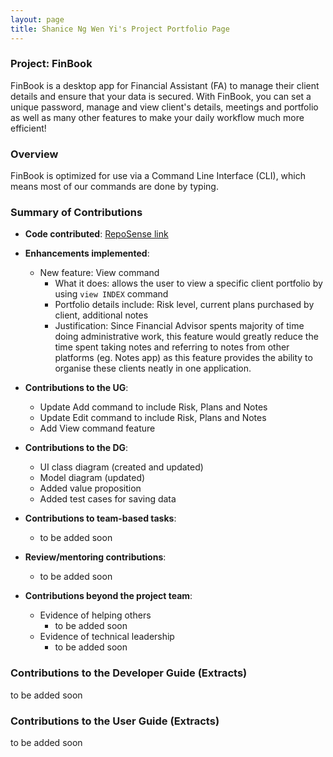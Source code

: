 ```yaml
---
layout: page
title: Shanice Ng Wen Yi's Project Portfolio Page
---
```


### Project: FinBook

FinBook is a desktop app for Financial Assistant (FA) to manage their client details and ensure that your data is
secured. With FinBook, you can set a unique password, manage and view client's details, meetings and portfolio as well
as many other features to make your daily workflow much more efficient!

### Overview

FinBook is optimized for use via a Command Line Interface (CLI), which means most of our commands are done by typing.

### Summary of Contributions

* **Code
  contributed**: [RepoSense link](https://nus-cs2103-ay2223s1.github.io/tp-dashboard/?search=shaniceng&breakdown=true)

* **Enhancements implemented**:
    * New feature: View command
        * What it does: allows the user to view a specific client portfolio by using `view INDEX` command
        * Portfolio details include: Risk level, current plans purchased by client, additional notes
        * Justification: Since Financial Advisor spents majority of time doing administrative work, this feature would
          greatly reduce the time spent taking notes and referring to notes from other platforms (eg. Notes app) as this
          feature provides the ability to organise these clients neatly in one application.

* **Contributions to the UG**:
    * Update Add command to include Risk, Plans and Notes
    * Update Edit command to include Risk, Plans and Notes
    * Add View command feature

* **Contributions to the DG**:
    * UI class diagram (created and updated)
    * Model diagram (updated)
    * Added value proposition
    * Added test cases for saving data

* **Contributions to team-based tasks**:
    * to be added soon

* **Review/mentoring contributions**:
    * to be added soon

* **Contributions beyond the project team**:
    * Evidence of helping others
        * to be added soon
    * Evidence of technical leadership
        * to be added soon

### Contributions to the Developer Guide (Extracts)

to be added soon

### Contributions to the User Guide (Extracts)

to be added soon
